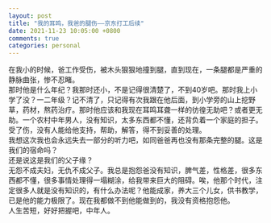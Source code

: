 ```yaml
---
layout: post
title: "我的耳鸣，我爸的腿伤——京东打工后续"
date: 2021-11-23 10:05:00 +0800
comments: true
categories: personal
---
```

在我小的时候，爸工作受伤，被木头狠狠地撞到腿，直到现在，一条腿都是严重的静脉曲张，惨不忍睹。  
那时他是什么年纪？我那时还小，不是记得很清楚了，不到40岁吧。那时我上小学了没？一二年级？记不清了，只记得有次我跟在他后面，到小学旁的山上挖野草，药材，熬药治疗。那时他应该和我现在耳鸣耳聋一样的彷徨无助吧？或者更无助。一个农村中年男人，没有知识，太多东西都不懂，还背负着一个家庭的担子。受了伤，没有人能给他支持，帮助，解答，得不到妥善的处理。  
我想这次我也会永远失去一部分的听力吧，如同爸爸再也没有那条完整的腿。这是我们的宿命吗？  
还是说这是我们的父子缘？  
无怨不成夫妇，无仇不成父子。我总是抱怨爸没有知识，脾气差，性格差，很多东西都不懂，很多事情处理得一塌糊涂，给我带来巨大的阻碍。唉，他那个时代，注定很多人就是没有知识的，有什么办法呢？他能成家，养大三个儿女，供书教学，已是他的能力极限了。现在我都做不到他能做到的，我没有资格抱怨他。  
人生苦短，好好把握吧，中年人。
